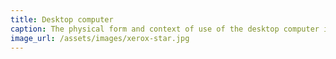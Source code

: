 ```yaml
---
title: Desktop computer
caption: The physical form and context of use of the desktop computer implies a very specific domain of use, which is usually focused on productivity and well defined user tasks.
image_url: /assets/images/xerox-star.jpg
---
```

